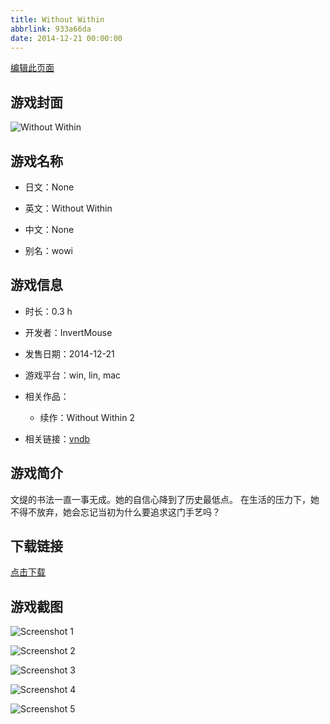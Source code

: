 ```yaml
---
title: Without Within
abbrlink: 933a66da
date: 2014-12-21 00:00:00
---
```

[编辑此页面](https://github.com/ACG-3/ADV3-source/blob/main/source/_posts/games/Without%20Within.md)

## 游戏封面

![Without Within](https://pan.timero.xyz/d/onedrive/img_lib_001/Without%20Within_cover.avif)


## 游戏名称

- 日文：None
- 英文：Without Within
- 中文：None

- 别名：wowi


## 游戏信息

- 时长：0.3 h
- 开发者：InvertMouse
- 发售日期：2014-12-21
- 游戏平台：win, lin, mac
- 相关作品：
   - 续作：Without Within 2

- 相关链接：[vndb](https://vndb.org/v16471)


## 游戏简介

文缇的书法一直一事无成。她的自信心降到了历史最低点。
在生活的压力下，她不得不放弃，她会忘记当初为什么要追求这门手艺吗？




## 下载链接

[点击下载](https://pan.timero.xyz/onedrive/adv_lib_001/Without%20Within)


## 游戏截图


![Screenshot 1](https://pan.timero.xyz/d/onedrive/img_lib_001/Without%20Within_Screenshot_1.avif)

![Screenshot 2](https://pan.timero.xyz/d/onedrive/img_lib_001/Without%20Within_Screenshot_2.avif)

![Screenshot 3](https://pan.timero.xyz/d/onedrive/img_lib_001/Without%20Within_Screenshot_3.avif)

![Screenshot 4](https://pan.timero.xyz/d/onedrive/img_lib_001/Without%20Within_Screenshot_4.avif)

![Screenshot 5](https://pan.timero.xyz/d/onedrive/img_lib_001/Without%20Within_Screenshot_5.avif)

